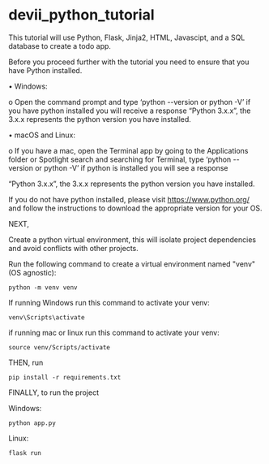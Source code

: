 # devii_python_tutorial
This tutorial will use Python, Flask, Jinja2, HTML, Javascipt, and a SQL database to create a todo app. 

Before you proceed further with the tutorial you need to ensure that you have Python installed.  

•	Windows:

o	Open the command prompt and type ‘python --version or python -V’ if you have python installed you will receive a response “Python 3.x.x”, the 3.x.x represents the python version you have installed.  

•	macOS and Linux:

o	If you have a mac, open the Terminal app by going to the Applications folder or Spotlight search and searching for Terminal, type ‘python --version or python -V’ if python is installed you will see a response 

“Python 3.x.x”, the 3.x.x represents the python version you have installed.  

If you do not have python installed, please visit https://www.python.org/ and follow the instructions to download the appropriate version for your OS.  


NEXT, 

Create a python virtual environment, this will isolate project dependencies and avoid conflicts with other projects.

Run the following command to create a virtual environment named "venv" (OS agnostic): 

	python -m venv venv

If running Windows run this command to activate your venv:

	venv\Scripts\activate
 
if running mac or linux run this command to activate your venv:

	source venv/Scripts/activate

 THEN, run 
 
 	pip install -r requirements.txt

FINALLY, to run the project 

Windows: 

	python app.py

 Linux: 

 	flask run 
